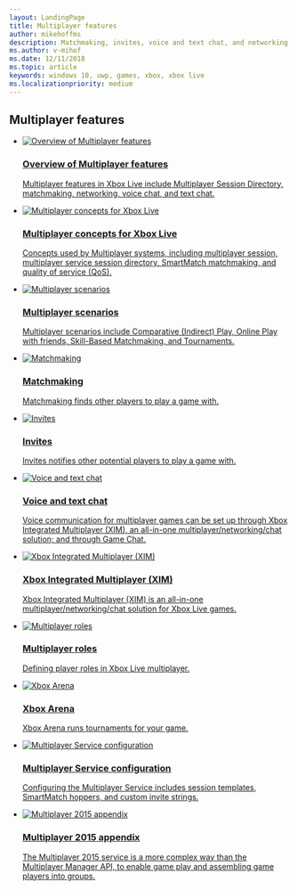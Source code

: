 ```yaml
---
layout: LandingPage
title: Multiplayer features
author: mikehoffms
description: Matchmaking, invites, voice and text chat, and networking.
ms.author: v-mihof
ms.date: 12/11/2018
ms.topic: article
keywords: windows 10, uwp, games, xbox, xbox live
ms.localizationpriority: medium
---
```


<h2>Multiplayer features</h2>

<ul class="cardsF panelContent cols cols2">
    <li>
        <a href="multiplayer-intro.md">
            <div class="cardSize">
                <div class="cardPadding">
                    <div class="card">
                        <div class="cardImageOuter">
                            <div class="cardImage">
                                <img src="https://docs.microsoft.com/media/common/i_overview.svg" alt="Overview of Multiplayer features" />
                            </div>
                        </div>
                        <div class="cardText">
                            <h3>Overview of Multiplayer features</h3>
                            <p>Multiplayer features in Xbox Live include Multiplayer Session Directory, matchmaking, networking, voice chat, and text chat.</p>
                        </div>
                    </div>
                </div>
            </div>
        </a>
    </li>
    <li>
        <a href="multiplayer-concepts.md">
            <div class="cardSize">
                <div class="cardPadding">
                    <div class="card">
                        <div class="cardImageOuter">
                            <div class="cardImage">
                                <img src="https://docs.microsoft.com/media/common/i_reference.svg" alt="Multiplayer concepts for Xbox Live" />
                            </div>
                        </div>
                        <div class="cardText">
                            <h3>Multiplayer concepts for Xbox Live</h3>
                            <p>Concepts used by Multiplayer systems, including multiplayer session, multiplayer service session directory, SmartMatch matchmaking, and quality of service (QoS).</p>
                        </div>
                    </div>
                </div>
            </div>
        </a>
    </li>
    <li>
        <a href="multiplayer-scenarios.md">
            <div class="cardSize">
                <div class="cardPadding">
                    <div class="card">
                        <div class="cardImageOuter">
                            <div class="cardImage">
                                <img src="https://docs.microsoft.com/media/common/i_road-map.svg" alt="Multiplayer scenarios" />
                            </div>
                        </div>
                        <div class="cardText">
                            <h3>Multiplayer scenarios</h3>
                            <p>Multiplayer scenarios include Comparative (Indirect) Play, Online Play with friends, Skill-Based Matchmaking, and Tournaments.</p>
                        </div>
                    </div>
                </div>
            </div>
        </a>
    </li>
    <li>
        <a href="../features/multiplayer/matchmaking/index.md">
            <div class="cardSize">
                <div class="cardPadding">
                    <div class="card">
                        <div class="cardImageOuter">
                            <div class="cardImage">
                                <img src="https://docs.microsoft.com/media/common/i_pull-request.svg" alt="Matchmaking" />
                            </div>
                        </div>
                        <div class="cardText">
                            <h3>Matchmaking</h3>
                            <p>Matchmaking finds other players to play a game with.</p>
                        </div>
                    </div>
                </div>
            </div>
        </a>
    </li>
    <li>
        <a href="../features/multiplayer/invites/index.md">
            <div class="cardSize">
                <div class="cardPadding">
                    <div class="card">
                        <div class="cardImageOuter">
                            <div class="cardImage">
                                <img src="https://docs.microsoft.com/media/common/i_mail.svg" alt="Invites" />
                            </div>
                        </div>
                        <div class="cardText">
                            <h3>Invites</h3>
                            <p>Invites notifies other potential players to play a game with.</p>
                        </div>
                    </div>
                </div>
            </div>
        </a>
    </li>
    <li>
        <a href="../features/multiplayer/voice/index.md">
            <div class="cardSize">
                <div class="cardPadding">
                    <div class="card">
                        <div class="cardImageOuter">
                            <div class="cardImage">
                                <img src="https://docs.microsoft.com/media/common/i_blog.svg" alt="Voice and text chat" />
                            </div>
                        </div>
                        <div class="cardText">
                            <h3>Voice and text chat</h3>
                            <p>Voice communication for multiplayer games can be set up through Xbox Integrated Multiplayer (XIM), an all-in-one multiplayer/networking/chat solution; and through Game Chat.</p>
                        </div>
                    </div>
                </div>
            </div>
        </a>
    </li>
    <li>
        <a href="xbox-integrated-multiplayer.md">
            <div class="cardSize">
                <div class="cardPadding">
                    <div class="card">
                        <div class="cardImageOuter">
                            <div class="cardImage">
                                <img src="https://docs.microsoft.com/media/common/i_agent.svg" alt="Xbox Integrated Multiplayer (XIM)" />
                            </div>
                        </div>
                        <div class="cardText">
                            <h3>Xbox Integrated Multiplayer (XIM)</h3>
                            <p>Xbox Integrated Multiplayer (XIM) is an all-in-one multiplayer/networking/chat solution for Xbox Live games.</p>
                        </div>
                    </div>
                </div>
            </div>
        </a>
    </li>
    <li>
        <a href="multiplayer-roles.md">
            <div class="cardSize">
                <div class="cardPadding">
                    <div class="card">
                        <div class="cardImageOuter">
                            <div class="cardImage">
                                <img src="https://docs.microsoft.com/media/common/i_account-management.svg" alt="Multiplayer roles" />
                            </div>
                        </div>
                        <div class="cardText">
                            <h3>Multiplayer roles</h3>
                            <p>Defining player roles in Xbox Live multiplayer.</p>
                        </div>
                    </div>
                </div>
            </div>
        </a>
    </li>
    <li>
        <a href="arena/xbox-arena.md">
            <div class="cardSize">
                <div class="cardPadding">
                    <div class="card">
                        <div class="cardImageOuter">
                            <div class="cardImage">
                                <img src="https://docs.microsoft.com/media/common/i_generic-database.svg" alt="Xbox Arena" />
                            </div>
                        </div>
                        <div class="cardText">
                            <h3>Xbox Arena</h3>
                            <p>Xbox Arena runs tournaments for your game.</p>
                        </div>
                    </div>
                </div>
            </div>
        </a>
    </li>
    <li>
        <a href="service-configuration/multiplayer-service-configuration.md">
            <div class="cardSize">
                <div class="cardPadding">
                    <div class="card">
                        <div class="cardImageOuter">
                            <div class="cardImage">
                                <img src="https://docs.microsoft.com/media/common/i_drivers.svg" alt="Multiplayer Service configuration" />
                            </div>
                        </div>
                        <div class="cardText">
                            <h3>Multiplayer Service configuration</h3>
                            <p>Configuring the Multiplayer Service includes session templates, SmartMatch hoppers, and custom invite strings.</p>
                        </div>
                    </div>
                </div>
            </div>
        </a>
    </li>
    <li>
        <a href="multiplayer-appendix/multiplayer-appendix.md">
            <div class="cardSize">
                <div class="cardPadding">
                    <div class="card">
                        <div class="cardImageOuter">
                            <div class="cardImage">
                                <img src="https://docs.microsoft.com/media/common/i_library.svg" alt="Multiplayer 2015 appendix" />
                            </div>
                        </div>
                        <div class="cardText">
                            <h3>Multiplayer 2015 appendix</h3>
                            <p>The Multiplayer 2015 service is a more complex way than the Multiplayer Manager API, to enable game play and assembling game players into groups.</p>
                        </div>
                    </div>
                </div>
            </div>
        </a>
    </li>
</ul>
